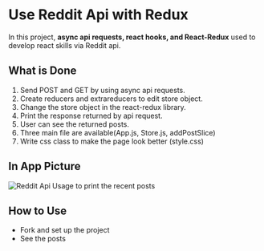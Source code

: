 # Use Reddit Api with Redux
In this project, **async api requests, react hooks, and React-Redux** used to develop react skills via Reddit api.

## What is Done
 1. Send POST and GET by using async api requests.  
 2. Create reducers and extrareducers to edit store object.
 3. Change the store object in the react-redux library.
 4. Print the response returned by api request.  
 5. User can see the returned posts.
 6. Three main file are available(App.js, Store.js, addPostSlice)
 7. Write css class to make the page look better (style.css)

## In App Picture
![Reddit Api Usage to print the recent posts](https://user-images.githubusercontent.com/121329421/246611937-bc615aa3-bfeb-45c7-a705-ba53e7254a33.png)
## How to Use
* Fork and set up the project
* See the posts
